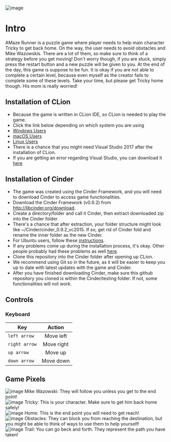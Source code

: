![image](https://user-images.githubusercontent.com/66980479/117087244-b221d180-ad03-11eb-8f63-9460ee12f7eb.png)

# Intro
AMaze Runner is a puzzle game where player needs to help main character Tricky to get back home. On the way, the user needs to avoid obstacles and Mike Wazowskis. There are a lot of them, so make sure to think of a strategy before you get moving! Don't worry though, if you are stuck, simply press the restart button and a new puzzle will be given to you. At the end of the day, this game is suppose to be fun. It is okay if you are not able to complete a certain level, because even myself as the creator fails to complete some of these levels. Take your time, but please get Tricky home though. His mom is really worried!

## Installation of CLion

* Because the game is written in CLion IDE, so CLion is needed to play the game.
* Click the link below depending on which system you are using
* [Windows Users](https://www.jetbrains.com/clion/download/#section=windows)
* [macOS Users](https://www.jetbrains.com/clion/download/#section=mac)
* [Linux Users](https://www.jetbrains.com/clion/download/#section=mac)
* There is a chance that you might need Visual Studio 2017 after the installation of CLion.
* If you are getting an error regarding Visual Studio, you can download it [here](https://visualstudio.microsoft.com/vs/older-downloads/)

## Installation of Cinder

* The game was created using the Cinder Framework, and you will need to download Cinder to access game functionalities.
* Download the Cinder Framework (v0.9.2) from http://libcinder.org/download. 
* Create a directory/folder and call it Cinder, then extract downloaded zip into the Cinder folder.
* There's a chance that after extraction, your folder structure might look like ~/Cinder/cinder_0.9.2_vc2015. If so, get rid of Cinder fold and rename the inner folder as the new Cinder.
* For Ubuntu users, follow these [instructions](https://www.libcinder.org/docs/guides/linux-notes/ubuntu.html).
* If any problems come up during the installation process, it's okay. Other people probably had these problems as well [here](https://discourse.libcinder.org/).
* Clone this repository into the Cinder folder after opening up CLion.
* We recommend using Git so in the future, as it will be easier to keep you up to date with latest updates with the game and Cinder.
* After you have finished downloading Cinder, make sure this github repository you cloned is within the Cinder/testing folder. If not, some functionalities will not work.

## Controls

### Keyboard
| Key | Action |
| --- | :----: |
| `left arrow` | Move left |
| `right arrow` | Move right |
| `up arrow` | Move up |
| `down arrow` | Move down |

## Game Pixels
![image](https://user-images.githubusercontent.com/66980479/117088134-6f152d80-ad06-11eb-9596-e6cc88e74e81.png)
Mike Wazowski: They will follow you unless you get to the end point!\
![image](https://user-images.githubusercontent.com/66980479/117088222-a552ad00-ad06-11eb-88d9-ce5795da9ecf.png)
Tricky: This is your character. Make sure to get him back home safely!\
![image](https://user-images.githubusercontent.com/66980479/117088250-bbf90400-ad06-11eb-86b8-f4b8b49f148d.png)
Home: This is the end point you will need to get reach!\
![image](https://user-images.githubusercontent.com/66980479/117088258-c915f300-ad06-11eb-9b13-6379f62cd0c1.png)
Obstacles: They can block you from reaching the destination, but you might be able to think of ways to use them to help yourself!\
![image](https://user-images.githubusercontent.com/66980479/117088296-ea76df00-ad06-11eb-984e-cca94e82fd7d.png)
Trail: You can go beck and forth. They represent the path you have taken!
